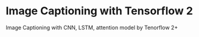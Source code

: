 # Image Captioning with Tensorflow 2
Image Captioning with CNN, LSTM, attention model by Tenorflow 2+
